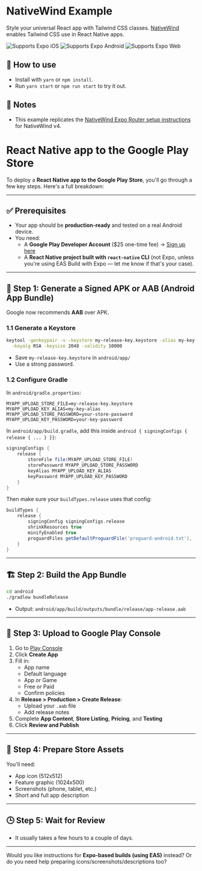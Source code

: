 # NativeWind Example

Style your universal React app with Tailwind CSS classes. [NativeWind](https://www.nativewind.dev/) enables Tailwind CSS use in React Native apps.

<p>
  <!-- iOS -->
  <img alt="Supports Expo iOS" longdesc="Supports Expo iOS" src="https://img.shields.io/badge/iOS-4630EB.svg?style=flat-square&logo=APPLE&labelColor=999999&logoColor=fff" />
  <!-- Android -->
  <img alt="Supports Expo Android" longdesc="Supports Expo Android" src="https://img.shields.io/badge/Android-4630EB.svg?style=flat-square&logo=ANDROID&labelColor=A4C639&logoColor=fff" />
  <!-- Web -->
  <img alt="Supports Expo Web" longdesc="Supports Expo Web" src="https://img.shields.io/badge/web-4630EB.svg?style=flat-square&logo=GOOGLE-CHROME&labelColor=4285F4&logoColor=fff" />
</p>

## 🚀 How to use

<!-- Setup instructions -->

- Install with `yarn` or `npm install`.
- Run `yarn start` or `npm run start` to try it out.

## 📝 Notes

<!-- Link to related Expo or library docs -->

- This example replicates the [NativeWind Expo Router setup instructions](https://www.nativewind.dev/getting-started/expo-router) for NativeWind v4.




# React Native app to the Google Play Store

To deploy a **React Native app to the Google Play Store**, you'll go through a few key steps. Here's a full breakdown:

---

## ✅ Prerequisites

- Your app should be **production-ready** and tested on a real Android device.
- You need:
  - A **Google Play Developer Account** ($25 one-time fee) → [Sign up here](https://play.google.com/console/)
  - A **React Native project built with `react-native` CLI** (not Expo, unless you're using EAS Build with Expo — let me know if that's your case).

---

## 🔐 Step 1: Generate a Signed APK or AAB (Android App Bundle)

Google now recommends **AAB** over APK.

### 1.1 Generate a Keystore

```bash
keytool -genkeypair -v -keystore my-release-key.keystore -alias my-key-alias \
  -keyalg RSA -keysize 2048 -validity 10000
```

- Save `my-release-key.keystore` in `android/app/`
- Use a strong password.

### 1.2 Configure Gradle

In `android/gradle.properties`:

```properties
MYAPP_UPLOAD_STORE_FILE=my-release-key.keystore
MYAPP_UPLOAD_KEY_ALIAS=my-key-alias
MYAPP_UPLOAD_STORE_PASSWORD=your-store-password
MYAPP_UPLOAD_KEY_PASSWORD=your-key-password
```

In `android/app/build.gradle`, add this inside `android { signingConfigs { release { ... } }}`:

```gradle
signingConfigs {
    release {
        storeFile file(MYAPP_UPLOAD_STORE_FILE)
        storePassword MYAPP_UPLOAD_STORE_PASSWORD
        keyAlias MYAPP_UPLOAD_KEY_ALIAS
        keyPassword MYAPP_UPLOAD_KEY_PASSWORD
    }
}
```

Then make sure your `buildTypes.release` uses that config:

```gradle
buildTypes {
    release {
        signingConfig signingConfigs.release
        shrinkResources true
        minifyEnabled true
        proguardFiles getDefaultProguardFile('proguard-android.txt'), 'proguard-rules.pro'
    }
}
```

---

## 🏗️ Step 2: Build the App Bundle

```bash
cd android
./gradlew bundleRelease
```

- Output: `android/app/build/outputs/bundle/release/app-release.aab`

---

## 🚀 Step 3: Upload to Google Play Console

1. Go to [Play Console](https://play.google.com/console/)
2. Click **Create App**
3. Fill in:
   - App name
   - Default language
   - App or Game
   - Free or Paid
   - Confirm policies
4. In **Release > Production > Create Release**:
   - Upload your `.aab` file
   - Add release notes
5. Complete **App Content**, **Store Listing**, **Pricing**, and **Testing**
6. Click **Review and Publish**

---

## 📸 Step 4: Prepare Store Assets

You'll need:
- App icon (512x512)
- Feature graphic (1024x500)
- Screenshots (phone, tablet, etc.)
- Short and full app description

---

## 🕒 Step 5: Wait for Review

- It usually takes a few hours to a couple of days.

---

Would you like instructions for **Expo-based builds (using EAS)** instead? Or do you need help preparing icons/screenshots/descriptions too?
